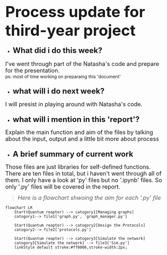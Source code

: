 #  <font size=8> **Process update for third-year project**</font>

+ #### <font size=5>What did i do this week?</font>
<font size=4>I've went through part of the Natasha's code and prepare for the presentation. </font><br />
    ps: most of time working on preparaing this 'document'

+ ### <font size=5> what will i do next week?</font>
<font size=4>I will presist in playing around with Natasha's code.</font>


+ ### <font size=5> what will i mention in this 'report'?</font>
<font size=4>Explain the main function and aim of the files by talking about the input, output and a little bit more about process</font>

+ ### <font size=5>A brief summary of current work</font>
<font size=4>Those files are just libraries for self-defined functions. There are ten files in total, but i haven't went through all of them. I only have a look at 'py' files but no '.ipynb' files. So only '.py' files will be covered in the report.
</font>

><font size=4>_Here is a flowchart shwoing the aim for each '.py' file_ </font>
```mermaid
flowchart LR
    Start(Quantum reapter) --> catogory1[Managing graphs]
    catogory1--> file1['graph.py', 'graph_manager.py']

    Start(Quantum reapter) --> catogory2[Design the Protocols]
    catogory2--> file2['protocols.py']
    
    Start(Quantum reapter) --> catogory3[Simulate the network]
    catogory3[Simulate the network] --> file3['Sim.py']
    linkStyle default stroke:#ff0000,stroke-width:2px;
```


<!--![Begin.png](https://s2.loli.net/2024/10/30/AhKbBdjzLanXUPW.png)-->

